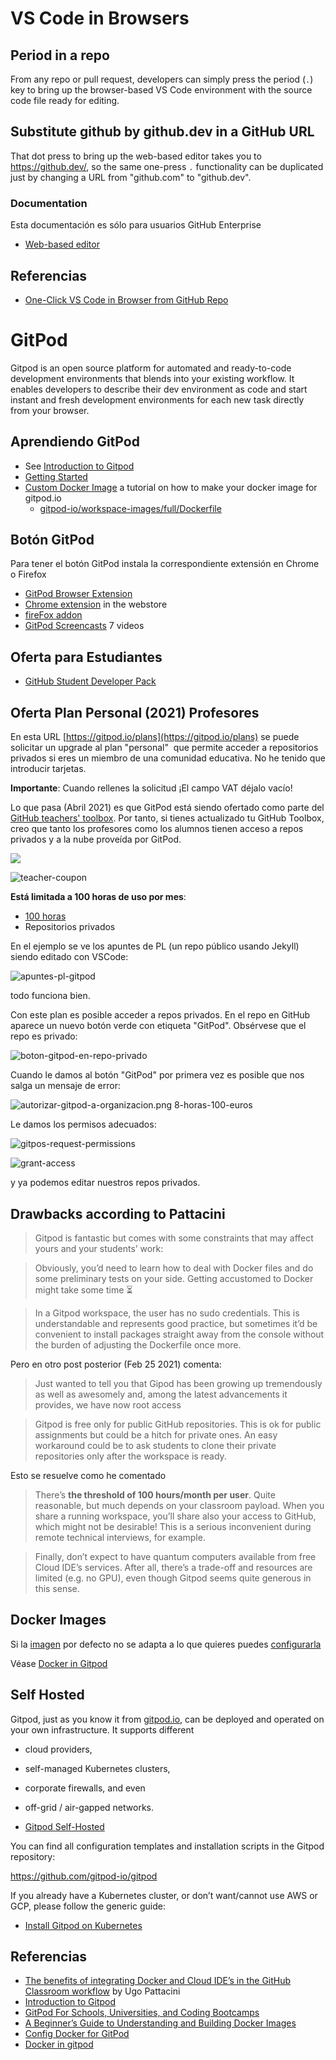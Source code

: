 # VS Code in Browsers

## Period in a repo

From any repo or pull request, developers can simply press the period (`.`) key to bring up the browser-based VS Code environment with the source code file ready for editing.

## Substitute github by github.dev in a GitHub URL

That dot press to bring up the web-based editor takes you to <https://github.dev/>, so the same one-press `.` functionality can be duplicated just by changing a URL from "github.com" to "github.dev".

### Documentation

Esta documentación es sólo para usuarios GitHub Enterprise

* [Web-based editor](https://docs.github.com/es/codespaces/developing-in-codespaces/web-based-editor)

## Referencias

* [One-Click VS Code in Browser from GitHub Repo ](https://visualstudiomagazine.com/articles/2021/08/31/github-vs-code.aspx)

# GitPod 

Gitpod is an open source platform for automated and ready-to-code development environments that blends into your existing workflow. It enables developers to describe their dev environment as code and start instant and fresh development environments for each new task directly from your browser.

## Aprendiendo GitPod

* See [Introduction to Gitpod](https://www.gitpod.io/docs)
* [Getting Started](https://www.gitpod.io/docs/getting-started)
* [Custom Docker Image](https://www.gitpod.io/docs/config-docker) a tutorial  on how to make your docker image for gitpod.io
  * [gitpod-io/workspace-images/full/Dockerfile](https://github.com/gitpod-io/workspace-images/blob/master/full/Dockerfile)

## Botón GitPod

Para tener el botón GitPod instala la correspondiente extensión en Chrome o Firefox

* [GitPod Browser Extension](https://www.gitpod.io/docs/browser-extension/)
* [Chrome extension](https://chrome.google.com/webstore/detail/gitpod-always-ready-to-co/dodmmooeoklaejobgleioelladacbeki?hl=es) in the webstore
* [fireFox addon](https://addons.mozilla.org/es/firefox/addon/gitpod/)
* [GitPod Screencasts](https://www.youtube.com/playlist?list=PL3TSF5whlprXVp-7Br2oKwQgU4bji1S7H) 7 videos


## Oferta para Estudiantes

* [GitHub Student Developer Pack](https://www.gitpod.io/github-student-developer-pack)


##  Oferta Plan Personal (2021) Profesores

En esta URL [https://gitpod.io/plans](https://gitpod.io/plans)
se puede solicitar un upgrade al plan "personal"  que permite acceder a repositorios privados si eres un miembro de una comunidad educativa. No he tenido que introducir tarjetas.

**Importante**: Cuando rellenes la solicitud ¡El campo VAT déjalo vacío!

Lo que pasa (Abril 2021) es que GitPod está siendo ofertado como parte del [GitHub teachers' toolbox](https://education.github.com/toolbox). Por tanto, si  tienes actualizado tu GitHub Toolbox, creo que tanto los profesores como los alumnos tienen acceso a repos privados y a la nube proveída por GitPod.





![]({{site.baseurl}}/assets/images/gitpod/8-horas-100-euros.png)


![teacher-coupon]({{site.baseurl}}/assets/images/gitpod/teacher-coupon.png)

**Está limitada a 100 horas de uso por mes**:

* [100 horas](https://www.gitpod.io/pricing)
* Repositorios privados



En el ejemplo se ve los apuntes de PL (un repo público usando Jekyll) siendo editado con VSCode:

![apuntes-pl-gitpod]({{site.baseurl}}/assets/images/gitpod/apuntes-pl-gitpod.png)

todo funciona bien.

Con este plan es posible acceder a repos privados. 
En el repo en GitHub aparece un nuevo botón verde con etiqueta "GitPod". Obsérvese que el repo es privado:

![boton-gitpod-en-repo-privado]({{site.baseurl}}/assets/images/gitpod/boton-gitpod-en-repo-privado.png)    

Cuando le damos  al botón "GitPod" por primera vez es posible que nos salga un mensaje de error:

![autorizar-gitpod-a-organizacion.png 8-horas-100-euros]({{site.baseurl}}/assets/images/gitpod/autorizar-gitpod-a-organizacion.png)

Le damos los permisos adecuados:

![gitpos-request-permissions]({{site.baseurl}}/assets/images/gitpod/gitpos-request-permissions.png)   

![grant-access]({{site.baseurl}}/assets/images/gitpod/grant-access.png)                    

y ya podemos editar nuestros repos privados.


## Drawbacks according to Pattacini

> Gitpod is fantastic but comes with some constraints that may affect yours and your students’ work:

> Obviously, you’d need to learn how to deal with Docker files and do some preliminary tests on your side. Getting accustomed to Docker might take some time :hourglass_flowing_sand:

> In a Gitpod workspace, the user has no sudo credentials. This is understandable and represents good practice, but sometimes it’d be convenient to install packages straight away from the console without the burden of adjusting the Dockerfile once more.

Pero en otro post posterior (Feb 25 2021) comenta:

> Just wanted to tell you that Gipod has been growing up tremendously as well as awesomely and, among the latest advancements it provides, we have now root access

> Gitpod is free only for public GitHub repositories. This is ok for public assignments but could be a hitch for private ones. An easy workaround could be to ask students to clone their private repositories only after the workspace is ready.

Esto se resuelve como he comentado

> There’s **the threshold of 100 hours/month per user**. Quite reasonable, but much depends on your classroom payload.
When you share a running workspace, you’ll share also your access to GitHub, which might not be desirable! This is a serious inconvenient during remote technical interviews, for example.

> Finally, don’t expect to have quantum computers available from free Cloud IDE’s services. After all, there’s a trade-off and resources are limited (e.g. no GPU), even though Gitpod seems quite generous in this sense.

## Docker Images

Si la [imagen](https://github.com/gitpod-io/workspace-images) por defecto no se adapta a lo que quieres
puedes [configurarla](https://www.gitpod.io/docs/config-docker)

Véase [Docker in Gitpod](https://www.gitpod.io/blog/docker-in-gitpod)

## Self Hosted

Gitpod, just as you know it from [gitpod.io](https://gitpod.io), can be deployed and operated on your own infrastructure. 
It supports different 

* cloud providers, 
* self-managed Kubernetes clusters, 
* corporate firewalls, and even 
* off-grid / air-gapped networks.

* [Gitpod Self-Hosted](https://www.gitpod.io/docs/self-hosted/latest/self-hosted)

You can find all configuration templates and installation scripts in the Gitpod repository:

<https://github.com/gitpod-io/gitpod>

If you already have a Kubernetes cluster, or don’t want/cannot use AWS or GCP, please follow the generic guide:

*   [Install Gitpod on Kubernetes](https://www.gitpod.io/docs/self-hosted/0.4.0/install/install-on-kubernetes/)

## Referencias

* [The benefits of integrating Docker and Cloud IDE’s in the GitHub Classroom workflow](https://education.github.community/t/the-benefits-of-integrating-docker-and-cloud-ides-in-the-github-classroom-workflow/40724) by Ugo Pattacini
* [Introduction to Gitpod](https://www.gitpod.io/docs)
* [GitPod For Schools, Universities, and Coding Bootcamps](https://www.gitpod.io/education)
* [A Beginner’s Guide to Understanding and Building Docker Images](https://jfrog.com/knowledge-base/a-beginners-guide-to-understanding-and-building-docker-images/)
* [Config Docker for GitPod](https://www.gitpod.io/docs/config-docker)
* [Docker in gitpod](https://www.gitpod.io/blog/docker-in-gitpod)
